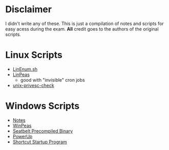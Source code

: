 # Disclaimer
I didn't write any of these. This is just a compilation of notes and scripts for easy acess during the exam. 
**All** credit goes to the authors of the original scripts.

# Linux Scripts
- [LinEnum.sh](https://github.com/dopamin3rgic/oscp-scripts/blob/main/privEsc/scripts/linux/linEnum.sh)
- [LinPeas](https://github.com/dopamin3rgic/oscp-scripts/blob/main/privEsc/scripts/linux/linpeas.sh)
    -  good with "invisible" cron jobs
- [unix-privesc-check](https://github.com/dopamin3rgic/oscp-scripts/blob/main/privEsc/scripts/linux/unix-privesc-check.sh)

# Windows Scripts
- [Notes](https://github.com/dopamin3rgic/oscp-scripts/blob/main/privEsc/scripts/windows/privesc-tools.md)
- [WinPeas](https://github.com/carlospolop/privilege-escalation-awesome-scripts-suite/tree/master/winPEAS)
- [Seatbelt Precompiled Binary](https://github.com/r3motecontrol/Ghostpack-CompiledBinaries/blob/master/Seatbelt.exe)
- [PowerUp]((https://raw.githubusercontent.com/PowerShellEmpire/PowerTools/master/PowerUp/PowerUp.ps1))
- [Shortcut Startup Program](https://github.com/dopamin3rgic/oscp-scripts/blob/main/privEsc/scripts/windows/shortcut-startup-program.vbs)
